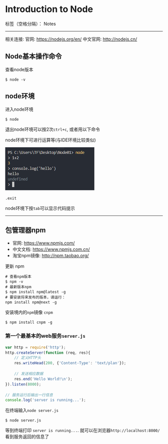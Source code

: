 ﻿# Introduction to Node

标签（空格分隔）： Notes

---

相关连接:
官网: https://nodejs.org/en/
中文官网: http://nodejs.cn/

<h2>Node基本操作命令</h2>
<p>查看node版本</p>

```
$ node -v
``` 

<h2>node环境</h2>
<p>进入node环境<p>

```
$ node
```
<p>退出node环境可以按2次<code>ctrl+c</code>, 或者用以下命令</p>

<p>node环境下可进行运算等(与IDE环境比较类似)</p>
<p><img src="https://raw.githubusercontent.com/rel-start/Notes/picture/picture/node-hj.png" /></p>

```
.exit
```
<p>node环境下按<code>tab</code>可以显示代码提示</p>

<hr />
<h2>包管理器npm</h2>

- 官网: https://www.npmjs.com/
- 中文文档: https://www.npmjs.com.cn/
- 淘宝npm镜像: http://npm.taobao.org/

<p>更新 npm</p>

```
# 查看npm版本
$ npm -v
# 最新版本npm
$ npm install npm@latest -g
# 要安装将来发布的版本，请运行：
npm install npm@next -g
```

<p>安装境内的<code>npm</code>镜像 <code>cnpm</code></p>

```
$ npm install cnpm -g
```

<h3>第一个最基本的web服务<code>server.js</code></h3>

```javascript
var http = require('http');
http.createServer(function (req, res){
    // 定义HTTP头
    res.writeHead(200, {'Content-Type': 'text/plan'});

    // 发送相应数据
    res.end('Hello World!\n');
}).listen(8000);

// 服务运行后输出一行信息
console.log('server is running...');
```
<p>在终端输入<code>node server.js</code></p>

```
$ node server.js
```
<p>等到终端打印 <code>server is running...</code>. 就可以在浏览器<code>http://localhost:8000/</code>看到服务返回的信息了</p>



